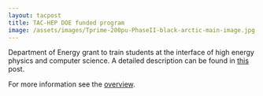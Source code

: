 ```yaml
---
layout: tacpost
title: TAC-HEP DOE funded program
image: /assets/images/Tprime-200pu-PhaseII-black-arctic-main-image.jpg
---
```


Department of Energy grant to train students at the interface of high energy physics and computer science. A detailed description can be found in
[this](https://www.physics.wisc.edu/2022/11/10/department-of-energy-grant-to-train-students-at-the-interface-of-high-energy-physics-and-computer-science/) post.

<!--more-->

For more information see the [overview](/tac-hep/about/overview).

